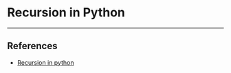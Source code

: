 # Recursion in Python

---

## References

* [Recursion in python](https://realpython.com/python-thinking-recursively/)
